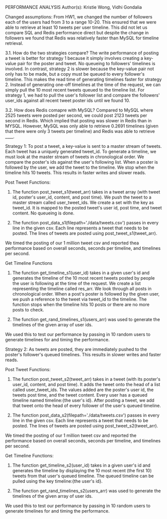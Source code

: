 PERFORMANCE ANALYSIS Author(s): Kristie Wong, Vidhi Gondalia

Changed assumptions: From HW1, we changed the number of followers each of the users had from 3 to a range 10-20.
This ensured that we were able to retrieve at least 10 tweets per user timeline. This did not let us compare SQL and 
Redis performance direct but despite the change in followers we found that Redis was relatively faster than MySQL for 
timeline retrieval.

3.1. How do the two strategies compare? The write performance of posting a tweet is better for strategy 1 because it 
simply involves creating a key-value pair for the poster and tweet. No queueing to followers' timelines is involved. 
In contrast, strategy 2 is slower because the key-value pair not only has to be made, but a copy must be queued to every 
follower's timeline. This makes the read time of generating timelines faster for strategy 2. Instead of generating one-off 
timelines at the time of the request, we can simply pull the 10 most recent tweets queued to the timeline list. 
For strategy 1, we had to pull the user's follower list and compare the followers' user_ids against all recent tweet 
poster ids until we found 10.

3.2. How does Redis comapre with MySQL? Compared to MySQL where 2525 tweets were posted per second, we could post 2123 
tweets per second in Redis. Which implied that posting was slower in Redis than in MYSQL. However, MySQL was only able
to retrieve 0.2691 timelines (given that there were only 3 tweets per timeline) and Redis was able to retrieve ____. 


Strategy 1: 
To post a tweet, a key-value is sent to a master stream of tweets. Each tweet has a uniquely generated tweet_id.
To generate a timeline, we must look at the master stream of tweets in chronological order. We compare the poster's 
ids against the user's following list. When a poster is followed by the user, we add the tweet to the timeline. We stop 
when the timeline hits 10 tweets.
This results in faster writes and slower reads.

Post Tweet Functions:
1. The function post_tweet_s1(tweet_arr) takes in a tweet array (with tweet id, poster's user_id, content, and post time).
We push the tweet to a master stream called user_tweet_ids. We create a set with the key as tweet_id. It is mapped to the 
posted tweet's user id, post time, and tweet content.
No queueing is done.

2. The function post_data_s1(filepath='./data/tweets.csv') passes in every line in the given csv. Each line represents a tweet
that needs to be posted.
The lines of tweets are posted using post_tweet_s1(tweet_arr).

We timed the posting of our 1 million tweet csv and reported thea performance based on overall seconds, seconds per timeline,
and timelines per second.

Get Timeline Functions
1. The function get_timeline_s1(user_id) takes in a given user's id and generates the timeline of the 10 most recent tweets 
posted by people the user is following at the time of the request.
We create a list representing the timeline called res_arr. We look through all posts in chronological order. When a post's
poster is followed by the given user, we push a reference to the tweet via tweet_id to the timeline.
The function stops when the timeline hits 10 posts or there are no more posts to check.

2. The function get_rand_timelines_s1(users_arr) was used to generate the timelines of the given array of user ids.

We used this to test our performance by passing in 10 random users to generate timelines for and timing the performance.


Strategy 2: 
As tweets are posted, they are immediately pushed to the poster's follower's queued timelines. This results in slower writes and faster reads.

Post Tweet Functions:
1. The function post_tweet_s2(tweet_arr) takes in a tweet (with its poster's user_id, content, and post time).
It adds the tweet onto the head of a list called user_tweet_ids. The values added are the poster's user id, the tweets post time, and the tweet content.
Every user has a queued timeline named timeline:{the user's id}.
After posting a tweet, we add that tweet onto the head of every follower of the user's queued timeline.

2. The function post_data_s2(filepath='./data/tweets.csv') passes in every line in the given csv. Each line represents a tweet that needs to be posted.
The lines of tweets are posted using post_tweet_s2(tweet_arr).

We timed the posting of our 1 million tweet csv and reported the performance based on overall seconds, seconds per timeline, and timelines per second.

Get Timeline Functions:
1. The function get_timeline_s2(user_id) takes in a given user's id and generates the timeline by displaying the 10 most recent (the first 10) tweets from that user's queued timeline.
The queued timeline can be pulled using the key timeline:{the user's id}.

2. The function get_rand_timelines_s2(users_arr) was used to generate the timelines of the given array of user ids.

We used this to test our performance by passing in 10 random users to generate timelines for and timing the performance.

